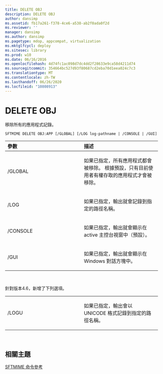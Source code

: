 ```yaml
---
title: DELETE OBJ
description: DELETE OBJ
author: dansimp
ms.assetid: fb17a261-f378-4ce6-a538-ab2f0ada0f2d
ms.reviewer: ''
manager: dansimp
ms.author: dansimp
ms.pagetype: mdop, appcompat, virtualization
ms.mktglfcycl: deploy
ms.sitesec: library
ms.prod: w10
ms.date: 06/16/2016
ms.openlocfilehash: 4d74fc1ac098d7dc4dd2f28633e9ca58d4211d74
ms.sourcegitcommit: 354664bc527d93f80687cd2eba70d1eea024c7c3
ms.translationtype: MT
ms.contentlocale: zh-TW
ms.lasthandoff: 06/26/2020
ms.locfileid: "10808913"
---
```

# DELETE OBJ


移除所有的應用程式記錄。

`SFTMIME DELETE OBJ:APP [/GLOBAL] [/LOG log-pathname | /CONSOLE | /GUI]`

<table>
<colgroup>
<col width="50%" />
<col width="50%" />
</colgroup>
<thead>
<tr class="header">
<th align="left">參數</th>
<th align="left">描述</th>
</tr>
</thead>
<tbody>
<tr class="odd">
<td align="left"><p>/GLOBAL</p></td>
<td align="left"><p>如果已指定，所有應用程式都會被移除。 根據預設，只有目前使用者有權存取的應用程式才會被移除。</p></td>
</tr>
<tr class="even">
<td align="left"><p>/LOG</p></td>
<td align="left"><p>如果已指定，輸出就會記錄到指定的路徑名稱。</p></td>
</tr>
<tr class="odd">
<td align="left"><p>/CONSOLE</p></td>
<td align="left"><p>如果已指定，輸出就會顯示在 active 主控台視窗中（預設）。</p></td>
</tr>
<tr class="even">
<td align="left"><p>/GUI</p></td>
<td align="left"><p>如果已指定，輸出就會顯示在 Windows 對話方塊中。</p></td>
</tr>
</tbody>
</table>

 

針對版本4.6，新增了下列選項。

<table>
<colgroup>
<col width="50%" />
<col width="50%" />
</colgroup>
<tbody>
<tr class="odd">
<td align="left"><p>/LOGU</p></td>
<td align="left"><p>如果已指定，輸出會以 UNICODE 格式記錄到指定的路徑名稱。</p></td>
</tr>
</tbody>
</table>

 

## 相關主題


[SFTMIME 命令參考](sftmime--command-reference.md)

 

 





